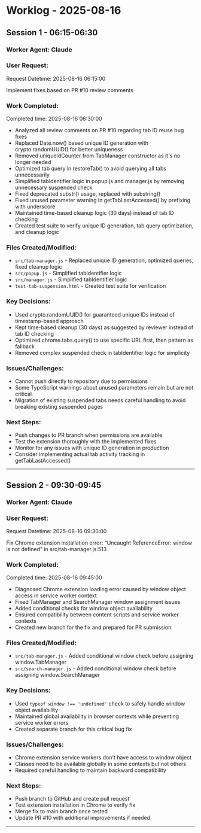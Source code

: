 # Worklog - 2025-08-16

## Session 1 - 06:15-06:30

### Worker Agent: Claude

### User Request:
Request Datetime: 2025-08-16 06:15:00

Implement fixes based on PR #10 review comments

### Work Completed:
Completed time: 2025-08-16 06:30:00

- Analyzed all review comments on PR #10 regarding tab ID reuse bug fixes
- Replaced Date.now() based unique ID generation with crypto.randomUUID() for better uniqueness
- Removed uniqueIdCounter from TabManager constructor as it's no longer needed
- Optimized tab query in restoreTab() to avoid querying all tabs unnecessarily
- Simplified tabIdentifier logic in popup.js and manager.js by removing unnecessary suspended check
- Fixed deprecated substr() usage, replaced with substring()
- Fixed unused parameter warning in getTabLastAccessed() by prefixing with underscore
- Maintained time-based cleanup logic (30 days) instead of tab ID checking
- Created test suite to verify unique ID generation, tab query optimization, and cleanup logic

### Files Created/Modified:
- `src/tab-manager.js` - Replaced unique ID generation, optimized queries, fixed cleanup logic
- `src/popup.js` - Simplified tabIdentifier logic
- `src/manager.js` - Simplified tabIdentifier logic
- `test-tab-suspension.html` - Created test suite for verification

### Key Decisions:
- Used crypto.randomUUID() for guaranteed unique IDs instead of timestamp-based approach
- Kept time-based cleanup (30 days) as suggested by reviewer instead of tab ID checking
- Optimized chrome.tabs.query() to use specific URL first, then pattern as fallback
- Removed complex suspended check in tabIdentifier logic for simplicity

### Issues/Challenges:
- Cannot push directly to repository due to permissions
- Some TypeScript warnings about unused parameters remain but are not critical
- Migration of existing suspended tabs needs careful handling to avoid breaking existing suspended pages

### Next Steps:
- Push changes to PR branch when permissions are available
- Test the extension thoroughly with the implemented fixes
- Monitor for any issues with unique ID generation in production
- Consider implementing actual tab activity tracking in getTabLastAccessed()

---

## Session 2 - 09:30-09:45

### Worker Agent: Claude

### User Request:
Request Datetime: 2025-08-16 09:30:00

Fix Chrome extension installation error: "Uncaught ReferenceError: window is not defined" in src/tab-manager.js:513

### Work Completed:
Completed time: 2025-08-16 09:45:00

- Diagnosed Chrome extension loading error caused by window object access in service worker context
- Fixed TabManager and SearchManager window assignment issues
- Added conditional checks for window object availability
- Ensured compatibility between content scripts and service worker contexts
- Created new branch for the fix and prepared for PR submission

### Files Created/Modified:
- `src/tab-manager.js` - Added conditional window check before assigning window.TabManager
- `src/search-manager.js` - Added conditional window check before assigning window.SearchManager

### Key Decisions:
- Used `typeof window !== 'undefined'` check to safely handle window object availability
- Maintained global availability in browser contexts while preventing service worker errors
- Created separate branch for this critical bug fix

### Issues/Challenges:
- Chrome extension service workers don't have access to window object
- Classes need to be available globally in some contexts but not others
- Required careful handling to maintain backward compatibility

### Next Steps:
- Push branch to GitHub and create pull request
- Test extension installation in Chrome to verify fix
- Merge fix to main branch once tested
- Update PR #10 with additional improvements if needed

---